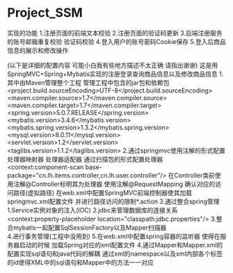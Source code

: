 # Project_SSM

实现的功能
1.注册页面的前端文本校验
2.注册页面的验证码更新
3.后端注册服务的账号邮箱重复校验 验证码校验
4.登入用户的账号密码Cookie保存
5.登入后商品信息的展示和修改操作

(以下是详细的配置内容 可能小白我有些地方描述不太正确 请指出谢谢)
这是用SpringMVC+Spring+Mybatis实现的注册登录查询商品信息以及修改商品信息
1.其中由Maven管理整个工程
    管理工程中包含的jar包和依赖包
    <properties>
        <project.build.sourceEncoding>UTF-8</project.build.sourceEncoding>
        <maven.compiler.source>1.7</maven.compiler.source>
        <maven.compiler.target>1.7</maven.compiler.target>
        <spring.version>5.0.7.RELEASE</spring.version>
        <mybatis.version>3.4.6</mybatis.version>
        <mybatis.spring.version>1.3.2</mybatis.spring.version>
        <mysql.version>8.0.11</mysql.version>
        <servlet.version>1.2</servlet.version>
        <taglibs.version>1.1.2</taglibs.version>
    </properties>
2.通过springmvc使用注解的形式配置处理器映射器 处理器适配器 通过扫描包的形式配置处理器
    <!--处理器映射器-->
    <bean class="org.springframework.web.servlet.mvc.method.annotation.RequestMappingHandlerMapping"/>
    <!--处理器适配器-->
    <bean class="org.springframework.web.servlet.mvc.method.annotation.RequestMappingHandlerAdapter"/>
    <!--配置处理器 即handler 这里使用扫描包的形式-->
    <context:component-scan base-package="cn.lh.items.controller,cn.lh.user.controller"/>
    在Controller类前使用注解@Controller标明其为处理器
    使用注解@RequestMapping 确认对应的访问路径(虚拟路径)
    在web.xml中配置SpringMVC前端控制器使其加载springmvc.xml配置文件
    并进行路径访问的限制*.action
3.通过整合spring管理
    1.Service实例对象的注入(IOC)
    <bean id="itemsService" class="cn.lh.items.service.ItemsServiceImpl"/>
    <bean id="userService" class="cn.lh.user.service.UserServiceImpl"/>
    2.jdbc来管理数据库的连接关系
    <!--加载配置文件-->
    <context:property-placeholder location="classpath:jdbc.properties"/>
    <!--数据库连接池 连接……-->
    <bean id="dataSource" class="org.springframework.jdbc.datasource.DriverManagerDataSource">
        <property name="driverClassName" value="${jdbc.driver}"/>
        <property name="url" value="${jdbc.url}"/>
        <property name="username" value="${jdbc.username}"/>
        <property name="password" value="${jdbc.password}"/>
    </bean>
    3.整合mybatis一起配置SqlSessionFactory以及Mapper扫描器
     <!-- SqlsessionFactory -->
    <bean id="sqlSessionFactory" class="org.mybatis.spring.SqlSessionFactoryBean">
        <!-- 数据源 -->
        <property name="dataSource" ref="dataSource"/>
        <!-- mybatis配置文件 -->
        <property name="configLocation" value="classpath:SqlMapConfig.xml"/>
    </bean>
    <!--Mapper扫描器-->
    <bean class="org.mybatis.spring.mapper.MapperScannerConfigurer">
        <property name="basePackage" value="cn.lh.items.mapper,cn.lh.user.mapper"/>
        <property name="sqlSessionFactoryBeanName" value="sqlSessionFactory"/>
    </bean>   
    4.进行事务管理(工程中没用到)
    5.在web.xml中配置spring容器的监听器 使得在服务器启动的时候 加载Spring对应的xml配置文件
4.通过Mapper和Mapper.xml的配置实现sql语句和java代码的解耦
    通过xml的namespace以及xml内部各个标签的id使得XML中的sql语句和Mapper中的方法一一对应
